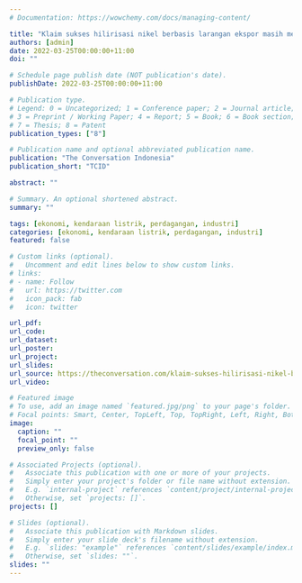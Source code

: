 ```yaml
---
# Documentation: https://wowchemy.com/docs/managing-content/

title: "Klaim sukses hilirisasi nikel berbasis larangan ekspor masih memiliki segudang masalah"
authors: [admin]
date: 2022-03-25T00:00:00+11:00
doi: ""

# Schedule page publish date (NOT publication's date).
publishDate: 2022-03-25T00:00:00+11:00

# Publication type.
# Legend: 0 = Uncategorized; 1 = Conference paper; 2 = Journal article;
# 3 = Preprint / Working Paper; 4 = Report; 5 = Book; 6 = Book section;
# 7 = Thesis; 8 = Patent
publication_types: ["8"]

# Publication name and optional abbreviated publication name.
publication: "The Conversation Indonesia"
publication_short: "TCID"

abstract: ""

# Summary. An optional shortened abstract.
summary: ""

tags: [ekonomi, kendaraan listrik, perdagangan, industri]
categories: [ekonomi, kendaraan listrik, perdagangan, industri]
featured: false

# Custom links (optional).
#   Uncomment and edit lines below to show custom links.
# links:
# - name: Follow
#   url: https://twitter.com
#   icon_pack: fab
#   icon: twitter

url_pdf:
url_code:
url_dataset:
url_poster:
url_project:
url_slides:
url_source: https://theconversation.com/klaim-sukses-hilirisasi-nikel-berbasis-larangan-ekspor-masih-memiliki-segudang-masalah-177735
url_video:

# Featured image
# To use, add an image named `featured.jpg/png` to your page's folder. 
# Focal points: Smart, Center, TopLeft, Top, TopRight, Left, Right, BottomLeft, Bottom, BottomRight.
image:
  caption: ""
  focal_point: ""
  preview_only: false

# Associated Projects (optional).
#   Associate this publication with one or more of your projects.
#   Simply enter your project's folder or file name without extension.
#   E.g. `internal-project` references `content/project/internal-project/index.md`.
#   Otherwise, set `projects: []`.
projects: []

# Slides (optional).
#   Associate this publication with Markdown slides.
#   Simply enter your slide deck's filename without extension.
#   E.g. `slides: "example"` references `content/slides/example/index.md`.
#   Otherwise, set `slides: ""`.
slides: ""
---
```

